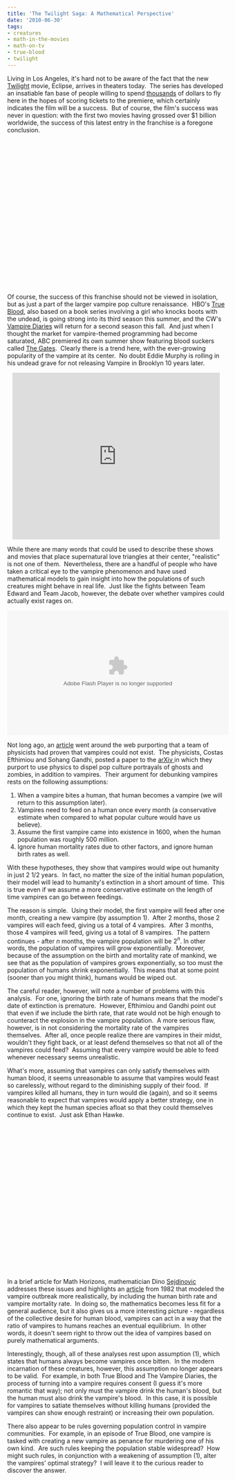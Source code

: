 ```yaml
---
title: 'The Twilight Saga: A Mathematical Perspective'
date: '2010-06-30'
tags:
- creatures
- math-in-the-movies
- math-on-tv
- true-blood
- twilight
---
```


<p style="text-align: left;">Living in Los Angeles, it's hard not to be aware of the fact that the new <a href="http://en.wikipedia.org/wiki/Twilight_%28series%29">Twilight</a> movie, Eclipse, arrives in theaters today.  The series has developed an insatiable fan base of people willing to spend <a href="http://news.yahoo.com/s/nm/20100626/film_nm/us_twilight">thousands</a> of dollars to fly here in the hopes of scoring tickets to the premiere, which certainly indicates the film will be a success.  But of course, the film's success was never in question: with the first two movies having grossed over $1 billion worldwide, the success of this latest entry in the franchise is a foregone conclusion.</p>

<p style="text-align: center;">
<object classid="clsid:d27cdb6e-ae6d-11cf-96b8-444553540000" width="560" height="340" codebase="http://download.macromedia.com/pub/shockwave/cabs/flash/swflash.cab#version=6,0,40,0"><param name="allowFullScreen" value="true" /><param name="allowscriptaccess" value="always" /><param name="src" value="http://www.youtube.com/v/S2HIda5wSVU&amp;hl=en_US&amp;fs=1&amp;" /><param name="allowfullscreen" value="true" /><embed type="application/x-shockwave-flash" width="560" height="340" src="http://www.youtube.com/v/S2HIda5wSVU&amp;hl=en_US&amp;fs=1&amp;" allowscriptaccess="always" allowfullscreen="true"></embed></object>
</p>

<p style="text-align: left;">Of course, the success of this franchise should not be viewed in isolation, but as just a part of the larger vampire pop culture renaissance.  HBO's <a href="http://www.hbo.com/true-blood">True Blood</a>, also based on a book series involving a girl who knocks boots with the undead, is going strong into its third season this summer, and the CW's <a href="http://www.cwtv.com/shows/the-vampire-diaries">Vampire Diaries</a> will return for a second season this fall.  And just when I thought the market for vampire-themed programming had become saturated, ABC premiered its own summer show featuring blood suckers called <a href="http://abc.go.com/shows/the-gates">The Gates</a>.  Clearly there is a trend here, with the ever-growing popularity of the vampire at its center.  No doubt Eddie Murphy is rolling in his undead grave for not releasing Vampire in Brooklyn 10 years later.</p>

<p style="text-align: center;">
<object classid="clsid:d27cdb6e-ae6d-11cf-96b8-444553540000" width="480" height="385" codebase="http://download.macromedia.com/pub/shockwave/cabs/flash/swflash.cab#version=6,0,40,0"><param name="allowFullScreen" value="true" /><param name="allowscriptaccess" value="always" /><param name="src" value="http://www.youtube.com/v/lcD_Z8WsjcE&amp;hl=en_US&amp;fs=1&amp;" /><param name="allowfullscreen" value="true" /><embed type="application/x-shockwave-flash" width="480" height="385" src="http://www.youtube.com/v/lcD_Z8WsjcE&amp;hl=en_US&amp;fs=1&amp;" allowscriptaccess="always" allowfullscreen="true"></embed></object>
</p>

<p style="text-align: left;">While there are many words that could be used to describe these shows and movies that place supernatural love triangles at their center, "realistic" is not one of them.  Nevertheless, there are a handful of people who have taken a critical eye to the vampire phenomenon and have used mathematical models to gain insight into how the populations of such creatures might behave in real life.  Just like the fights between Team Edward and Team Jacob, however, the debate over whether vampires could actually exist rages on.</p>

<p style="text-align: center;">
<object classid="clsid:d27cdb6e-ae6d-11cf-96b8-444553540000" width="512" height="288" codebase="http://download.macromedia.com/pub/shockwave/cabs/flash/swflash.cab#version=6,0,40,0"><param name="allowFullScreen" value="true" /><param name="src" value="http://www.hulu.com/embed/ssxqbA2UWjYRY4gwCkCMKA" /><param name="allowfullscreen" value="true" /><embed type="application/x-shockwave-flash" width="512" height="288" src="http://www.hulu.com/embed/ssxqbA2UWjYRY4gwCkCMKA" allowfullscreen="true"></embed></object>
</p>

<p style="text-align: left;">Not long ago, an <a href="http://io9.com/5241252/physicists-prove-that-vampires-could-not-exist">article</a> went around the web purporting that a team of physicists had proven that vampires could not exist.  The physicists, Costas Efthimiou and Sohang Gandhi, posted a paper to the <a href="http://arxiv.org/abs/physics/0608059">arXiv </a>in which they purport to use physics to dispel pop culture portrayals of ghosts and zombies, in addition to vampires.  Their argument for debunking vampires rests on the following assumptions:</p>

<ol>
	<li>When a vampire bites a human, that human becomes a vampire (we will return to this assumption later).</li>
	<li>Vampires need to feed on a human once every month (a conservative estimate when compared to what popular culture would have us believe).</li>
	<li>Assume the first vampire came into existence in 1600, when the human population was roughly 500 million.</li>
	<li>Ignore human mortality rates due to other factors, and ignore human birth rates as well.</li>
</ol>

<p>With these hypotheses, they show that vampires would wipe out humanity in just 2 1/2 years.  In fact, no matter the size of the initial human population, their model will lead to humanity's extinction in a short amount of time.  This is true even if we assume a more conservative estimate on the length of time vampires can go between feedings.</p>

<p>The reason is simple.  Using their model, the first vampire will feed after one month, creating a new vampire (by assumption 1).  After 2 months, those 2 vampires will each feed, giving us a total of 4 vampires.  After 3 months, those 4 vampires will feed, giving us a total of 8 vampires.  The pattern continues - after <em>n</em> months, the vampire population will be 2<em><sup>n</sup></em>.  In other words, the population of vampires will grow exponentially.  Moreover, because of the assumption on the birth and mortality rate of mankind, we see that as the population of vampires grows exponentially, so too must the population of humans shrink exponentially.  This means that at some point (sooner than you might think), humans would be wiped out.</p>

<p>The careful reader, however, will note a number of problems with this analysis.  For one, ignoring the birth rate of humans means that the model's date of extinction is premature.  However, Efthimiou and Gandhi point out that even if we include the birth rate, that rate would not be high enough to counteract the explosion in the vampire population.  A more serious flaw, however, is in not considering the mortality rate of the vampires themselves.  After all, once people realize there are vampires in their midst, wouldn't they fight back, or at least defend themselves so that not all of the vampires could feed?  Assuming that every vampire would be able to feed whenever necessary seems unrealistic.</p>

<p>What's more, assuming that vampires can only satisfy themselves with human blood, it seems unreasonable to assume that vampires would feast so carelessly, without regard to the diminishing supply of their food.  If vampires killed all humans, they in turn would die (again), and so it seems reasonable to expect that vampires would apply a better strategy, one in which they kept the human species afloat so that they could themselves continue to exist.  Just ask Ethan Hawke.</p>

<p style="text-align: center;">
<object classid="clsid:d27cdb6e-ae6d-11cf-96b8-444553540000" width="560" height="340" codebase="http://download.macromedia.com/pub/shockwave/cabs/flash/swflash.cab#version=6,0,40,0"><param name="allowFullScreen" value="true" /><param name="allowscriptaccess" value="always" /><param name="src" value="http://www.youtube.com/v/ayYiMygqlfo&amp;hl=en_US&amp;fs=1&amp;" /><param name="allowfullscreen" value="true" /><embed type="application/x-shockwave-flash" width="560" height="340" src="http://www.youtube.com/v/ayYiMygqlfo&amp;hl=en_US&amp;fs=1&amp;" allowscriptaccess="always" allowfullscreen="true"></embed></object>
</p>

<p>In a brief article for Math Horizons, mathematician Dino <a href="http://www.maths.bris.ac.uk/~eezds/publications.html">Sejdinovic</a> addresses these issues and highlights an <a href="http://server.eos.tuwien.ac.at/OR/Mehlmann/Andis/publ/Seminar105124/transylvanian.pdf">article</a> from 1982 that modeled the vampire outbreak more realistically, by including the human birth rate and vampire mortality rate.  In doing so, the mathematics becomes less fit for a general audience, but it also gives us a more interesting picture - regardless of the collective desire for human blood, vampires can act in a way that the ratio of vampires to humans reaches an eventual equilibrium.  In other words, it doesn't seem right to throw out the idea of vampires based on purely mathematical arguments.</p>

<p>Interestingly, though, all of these analyses rest upon assumption (1), which states that humans always become vampires once bitten.  In the modern incarnation of these creatures, however, this assumption no longer appears to be valid.  For example, in both True Blood and The Vampire Diaries, the process of turning into a vampire requires consent (I guess it's more romantic that way); not only must the vampire drink the human's blood, but the human must also drink the vampire's blood.  In this case, it is possible for vampires to satiate themselves without killing humans (provided the vampires can show enough restraint) or increasing their own population.</p>

<p>There also appear to be rules governing population control in vampire communities.  For example, in an episode of True Blood, one vampire is tasked with creating a new vampire as penance for murdering one of his own kind.  Are such rules keeping the population stable widespread?  How might such rules, in conjunction with a weakening of assumption (1), alter the vampires' optimal strategy?  I will leave it to the curious reader to discover the answer.</p>
